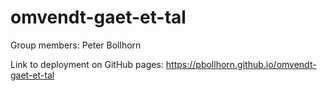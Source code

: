 # omvendt-gaet-et-tal

Group members: Peter Bollhorn

Link to deployment on GitHub pages: https://pbollhorn.github.io/omvendt-gaet-et-tal
